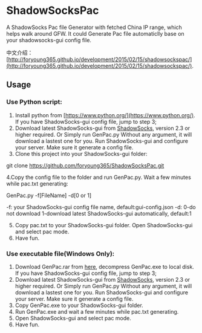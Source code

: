 # ShadowSocksPac

A ShadowSocks Pac file Generator with fetched China IP range, which helps walk around GFW. It could Generate Pac file automaticlly base on your shadowsocks-gui config file.

中文介绍：[http://foryoung365.github.io/development/2015/02/15/shadowsockspac/](http://foryoung365.github.io/development/2015/02/15/shadowsockspac/).

## Usage

### Use Python script:

1. Install python from [https://www.python.org/](https://www.python.org/). If you have ShadowSocks-gui config file, jump to step 3;
2. Download latest ShadowSocks-gui from [ShadowSocks](http://sourceforge.net/projects/shadowsocksgui/files/dist/), version 2.3 or higher required. Or Simply run GenPac.py Without any argument, it will download a lastest one for you. Run ShadowSocks-gui and configure your server. Make sure it generate a config file.
3. Clone this project into your ShadowSocks-gui folder:

  git clone https://github.com/foryoung365/ShadowSocksPac.git

4.Copy the config file to the folder and run GenPac.py. Wait a few minutes while pac.txt generating:

  GenPac.py -f[FileName] -d[0 or 1]
  
  -f: your ShadowSocks-gui config file name, default:gui-config.json
  -d: 0-do not download 1-download latest ShadowSocks-gui automatically, default:1
  
5. Copy pac.txt to your ShadowSocks-gui folder. Open ShadowSocks-gui and select pac mode.
6. Have fun.

### Use executable file(Windows Only):
1. Download GenPac.rar from [here](http://foryoung365.github.io/attachments/GenPac.zip), decompress GenPac.exe to local disk. If you have ShadowSocks-gui config file, jump to step 3;
2. Download latest ShadowSocks-gui from [ShadowSocks](http://sourceforge.net/projects/shadowsocksgui/files/dist/), version 2.3 or higher required. Or Simply run GenPac.py Without any argument, it will download a lastest one for you. Run ShadowSocks-gui and configure your server. Make sure it generate a config file.
3. Copy GenPac.exe to your ShadowSocks-gui folder.
4. Run GenPac.exe and wait a few minutes while pac.txt generating.
5. Open ShadowSocks-gui and select pac mode.
6. Have fun.

